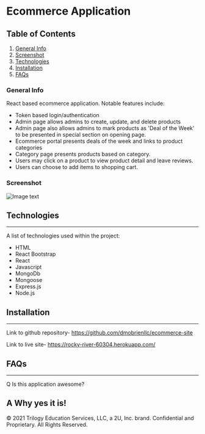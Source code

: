 # Ecommerce Application

## Table of Contents
1. [General Info](#general-info)
2. [Screenshot](#screenshot)
3. [Technologies](#technologies)
4. [Installation](#installation)
5. [FAQs](#faqs)
### General Info

React based ecommerce application. Notable features include:
  * Token based login/authentication
  * Admin page allows admins to create, update, and delete products
  * Admin page also allows admins to mark products as 'Deal of the Week' to be presented
    in special section on opening page.
  * Ecommerce portal presents deals of the week and links to product categories
  * Category page presents products based on category.
  * Users may click on a product to view product detail and leave reviews.
  * Users can choose to add items to shopping cart.

### Screenshot
![Image text](./public/images/finished-screenshot.png)

## Technologies
***
A list of technologies used within the project:
  * HTML
  * React Bootstrap
  * React
  * Javascript
  * MongoDb
  * Mongoose
  * Express.js
  * Node.js


## Installation
***

Link to github repository- https://github.com/dmobrienllc/ecommerce-site

Link to live site- https://rocky-river-60304.herokuapp.com/

## FAQs
***

Q Is this application awesome?

A Why yes it is!
---
© 2021 Trilogy Education Services, LLC, a 2U, Inc. brand. Confidential and Proprietary. All Rights Reserved.

